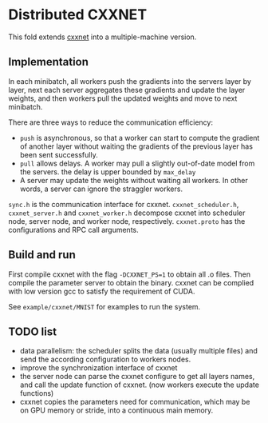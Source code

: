 # Distributed CXXNET

This fold extends [cxxnet](https://github.com/antinucleon/cxxnet) into a
multiple-machine version.

## Implementation

In each minibatch, all workers push the gradients into the servers layer by
layer, next each server aggregates these gradients and update the layer weights,
and then workers pull the updated weights and move to next minibatch.

There are three ways to reduce the communication efficiency:

* `push` is asynchronous, so that a worker can start to compute the gradient of
   another layer without waiting the gradients of the previous layer has been
   sent successfully.
* `pull` allows delays. A worker may pull a slightly out-of-date model from the
   servers. the delay is upper bounded by `max_delay`
* A server may update the weights without waiting all workers. In other words,
  a server can ignore the straggler workers.

`sync.h` is the communication interface for cxxnet. `cxxnet_scheduler.h`,
`cxxnet_server.h` and `cxxnet_worker.h` decompose cxxnet into scheduler node,
server node, and worker node, respectively. `cxxnet.proto` has the configurations
and RPC call arguments.

## Build and run

First compile cxxnet with the flag `-DCXXNET_PS=1` to obtain all .o files. Then
compile the parameter server to obtain the binary. cxxnet can be complied with
low version gcc to satisfy the requirement of CUDA.

See `example/cxxnet/MNIST` for examples to run the system.

## TODO list

* data parallelism: the scheduler splits the data (usually multiple files) and
  send the according configuration to workers nodes.
* improve the synchronization interface of cxxnet
* the server node can parse the cxxnet configure to get all layers names, and
  call the update function of cxxnet. (now workers execute the update functions)
* cxxnet copies the parameters need for communication, which may be on GPU
  memory or stride, into a continuous main memory.
